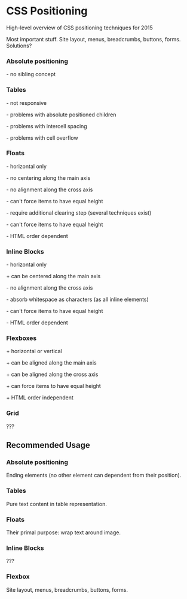 # CSS Positioning

High-level overview of CSS positioning techniques for 2015

Most important stuff. Site layout, menus, breadcrumbs, buttons, forms. Solutions?

### Absolute positioning

\- no sibling concept

### Tables

\- not responsive

\- problems with absolute positioned children

\- problems with intercell spacing

\- problems with cell overflow

### Floats

\- horizontal only

\- no centering along the main axis

\- no alignment along the cross axis

\- can't force items to have equal height

\- require additional clearing step (several techniques exist)

\- can't force items to have equal height

\- HTML order dependent

### Inline Blocks

\- horizontal only

\+ can be centered along the main axis

\- no alignment along the cross axis

\- absorb whitespace as characters (as all inline elements)

\- can't force items to have equal height

\- HTML order dependent

### Flexboxes

\+ horizontal or vertical

\+ can be aligned along the main axis

\+ can be aligned along the cross axis

\+ can force items to have equal height

\+ HTML order independent

### Grid

???

## Recommended Usage

### Absolute positioning

Ending elements (no other element can dependent from their position).

### Tables

Pure text content in table representation.

### Floats

Their primal purpose: wrap text around image.

### Inline Blocks

???

### Flexbox 

Site layout, menus, breadcrumbs, buttons, forms.

